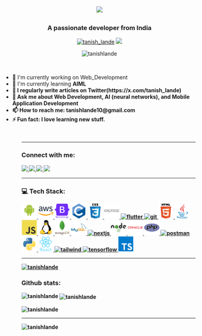 <h1 align="center">
    <img src="https://readme-typing-svg.herokuapp.com/?font=Righteous&size=35&center=true&vCenter=true&width=500&height=70&duration=4000&lines=Hi+Guys!+👋;+I'm+Tanish+Lande!;" />
</h1>

<h3 align="center">A passionate developer from <b>India</b></h3>

<p style="text-align: right; margin: 0; padding: 0; position: absolute; top: 0; right: 0;">



<p align="center"> <a href="https://twitter.com/tanish_lande" target="blank"><img src="https://img.shields.io/twitter/follow/tanish_lande?logo=twitter&style=for-the-badge" alt="tanish_lande" /></a> 
<a href="https://tinyurl.com/tanish-lande-portfolio" target="_blank" align="center">
    <img src="https://img.shields.io/badge/Portfolio-FF5722?style=for-the-badge&logo=todoist&logoColor=white" target="_blank" />
  </a>
</p> 
<p align="center"> <img src="https://komarev.com/ghpvc/?username=tanishlande&label=Profile%20views&color=0e75b6&style=flat" alt="tanishlande" /> </p>
<br/>
<p align="left">
<ul>
  <li>
      🔭 I'm currently working on Web_Development &nbsp;&nbsp <br/> 
  </li>
  <li>
      🌱 I'm currently learning <b>AIML<b/>&nbsp;&nbsp <br/>
  </li>     
  <li>
      📝 I regularly write articles on Twitter(https://x.com/tanish_lande) &nbsp;&nbsp <br/>
  </li>
  <li>
      💬 Ask me about Web Development, AI (neural networks), and Mobile Application Development &nbsp;&nbsp <br/>
  </li>        
  <li>
      📫 How to reach me: tanishlande10@gmail.com &nbsp;&nbsp <br/>
  </li>        
  <li>
     ⚡ Fun fact: I love learning new stuff. 
  </li>        
<ul/>
</p>

<br />
<hr />


<h3 align="left">Connect with me:</h3>
<div align="left"> 
  <a href="mailto:tanishlande10@gmail.com">
    <img src="https://img.shields.io/badge/Gmail-333333?style=for-the-badge&logo=gmail&logoColor=red" />
  </a>
  <a href="https://x.com/tanish_lande" target="_blank">
    <img src="https://img.shields.io/badge/Twitter-1DA1F2?style=for-the-badge&logo=twitter&logoColor=white" target="_blank" />
  </a>
  <a href="https://www.linkedin.com/in/tanish-lande-903606312/" target="_blank">
    <img src="https://img.shields.io/badge/LinkedIn-0077B5?style=for-the-badge&logo=linkedin&logoColor=white" target="_blank" />
  </a>
<a href="https://tinyurl.com/tanish-lande-portfolio" target="_blank">
    <img src="https://img.shields.io/badge/Portfolio-FF5722?style=for-the-badge&logo=todoist&logoColor=white" target="_blank" />
  </a> 
</div>



<hr/>
<h3 align="left">💻 Tech Stack:</h3>
<p align="left"> <a href="https://developer.android.com" target="_blank" rel="noreferrer"> <img src="https://raw.githubusercontent.com/devicons/devicon/master/icons/android/android-original-wordmark.svg" alt="android" width="40" height="40"/> </a> <a href="https://aws.amazon.com" target="_blank" rel="noreferrer"> <img src="https://raw.githubusercontent.com/devicons/devicon/master/icons/amazonwebservices/amazonwebservices-original-wordmark.svg" alt="aws" width="40" height="40"/> </a> <a href="https://getbootstrap.com" target="_blank" rel="noreferrer"> <img src="https://raw.githubusercontent.com/devicons/devicon/master/icons/bootstrap/bootstrap-plain-wordmark.svg" alt="bootstrap" width="40" height="40"/> </a> <a href="https://www.cprogramming.com/" target="_blank" rel="noreferrer"> <img src="https://raw.githubusercontent.com/devicons/devicon/master/icons/c/c-original.svg" alt="c" width="40" height="40"/> </a> <a href="https://www.w3schools.com/css/" target="_blank" rel="noreferrer"> <img src="https://raw.githubusercontent.com/devicons/devicon/master/icons/css3/css3-original-wordmark.svg" alt="css3" width="40" height="40"/> </a> <a href="https://expressjs.com" target="_blank" rel="noreferrer"> <img src="https://raw.githubusercontent.com/devicons/devicon/master/icons/express/express-original-wordmark.svg" alt="express" width="40" height="40"/> </a> <a href="https://flutter.dev" target="_blank" rel="noreferrer"> <img src="https://www.vectorlogo.zone/logos/flutterio/flutterio-icon.svg" alt="flutter" width="40" height="40"/> </a> <a href="https://git-scm.com/" target="_blank" rel="noreferrer"> <img src="https://www.vectorlogo.zone/logos/git-scm/git-scm-icon.svg" alt="git" width="40" height="40"/> </a> <a href="https://www.w3.org/html/" target="_blank" rel="noreferrer"> <img src="https://raw.githubusercontent.com/devicons/devicon/master/icons/html5/html5-original-wordmark.svg" alt="html5" width="40" height="40"/> </a> <a href="https://www.java.com" target="_blank" rel="noreferrer"> <img src="https://raw.githubusercontent.com/devicons/devicon/master/icons/java/java-original.svg" alt="java" width="40" height="40"/> </a> <a href="https://developer.mozilla.org/en-US/docs/Web/JavaScript" target="_blank" rel="noreferrer"> <img src="https://raw.githubusercontent.com/devicons/devicon/master/icons/javascript/javascript-original.svg" alt="javascript" width="40" height="40"/> </a> <a href="https://www.linux.org/" target="_blank" rel="noreferrer"> <img src="https://raw.githubusercontent.com/devicons/devicon/master/icons/linux/linux-original.svg" alt="linux" width="40" height="40"/> </a> <a href="https://www.mongodb.com/" target="_blank" rel="noreferrer"> <img src="https://raw.githubusercontent.com/devicons/devicon/master/icons/mongodb/mongodb-original-wordmark.svg" alt="mongodb" width="40" height="40"/> </a> <a href="https://www.mysql.com/" target="_blank" rel="noreferrer"> <img src="https://raw.githubusercontent.com/devicons/devicon/master/icons/mysql/mysql-original-wordmark.svg" alt="mysql" width="40" height="40"/> </a> <a href="https://nextjs.org/" target="_blank" rel="noreferrer"> <img src="https://cdn.worldvectorlogo.com/logos/nextjs-2.svg" alt="nextjs" width="40" height="40"/> </a> <a href="https://nodejs.org" target="_blank" rel="noreferrer"> <img src="https://raw.githubusercontent.com/devicons/devicon/master/icons/nodejs/nodejs-original-wordmark.svg" alt="nodejs" width="40" height="40"/> </a> <a href="https://www.oracle.com/" target="_blank" rel="noreferrer"> <img src="https://raw.githubusercontent.com/devicons/devicon/master/icons/oracle/oracle-original.svg" alt="oracle" width="40" height="40"/> </a> <a href="https://www.php.net" target="_blank" rel="noreferrer"> <img src="https://raw.githubusercontent.com/devicons/devicon/master/icons/php/php-original.svg" alt="php" width="40" height="40"/> </a> <a href="https://postman.com" target="_blank" rel="noreferrer"> <img src="https://www.vectorlogo.zone/logos/getpostman/getpostman-icon.svg" alt="postman" width="40" height="40"/> </a> <a href="https://www.python.org" target="_blank" rel="noreferrer"> <img src="https://raw.githubusercontent.com/devicons/devicon/master/icons/python/python-original.svg" alt="python" width="40" height="40"/> </a> <a href="https://reactjs.org/" target="_blank" rel="noreferrer"> <img src="https://raw.githubusercontent.com/devicons/devicon/master/icons/react/react-original-wordmark.svg" alt="react" width="40" height="40"/> </a> <a href="https://tailwindcss.com/" target="_blank" rel="noreferrer"> <img src="https://www.vectorlogo.zone/logos/tailwindcss/tailwindcss-icon.svg" alt="tailwind" width="40" height="40"/> </a> <a href="https://www.tensorflow.org" target="_blank" rel="noreferrer"> <img src="https://www.vectorlogo.zone/logos/tensorflow/tensorflow-icon.svg" alt="tensorflow" width="40" height="40"/> </a> <a href="https://www.typescriptlang.org/" target="_blank" rel="noreferrer"> <img src="https://raw.githubusercontent.com/devicons/devicon/master/icons/typescript/typescript-original.svg" alt="typescript" width="40" height="40"/> </a> </p>
<hr/>



<p align="left"> <a href="https://github.com/ryo-ma/github-profile-trophy"><img src="https://github-profile-trophy.vercel.app/?username=tanishlande" alt="tanishlande" /></a> </p>

<h3 align="left">Github stats:</h3>
<p align="left">
</p>

<p><img align="left" src="https://github-readme-stats.vercel.app/api/top-langs?username=tanishlande&show_icons=true&locale=en&layout=compact" alt="tanishlande" /></p>

<p>&nbsp;<img align="center" src="https://github-readme-stats.vercel.app/api?username=tanishlande&show_icons=true&locale=en" alt="tanishlande" /></p>

<p><img align="center" src="https://github-readme-streak-stats.herokuapp.com/?user=tanishlande&" alt="tanishlande" /></p>
<hr/>
    <img src="https://komarev.com/ghpvc/?username=tanishlande&label=Profile%20views&color=0e75b6&style=flat" alt="tanishlande" />
</p>

